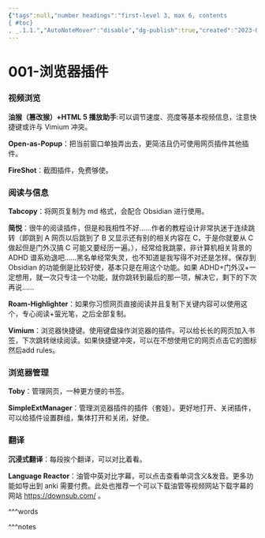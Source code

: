 ```yaml
---
{"tags":null,"number headings":"first-level 3, max 6, contents
{ #toc}
, _.1.1.","AutoNoteMover":"disable","dg-publish":true,"created":"2023-09-10 10:32:52","modified":"2023-09-13 14:49:13","permalink":"/=Digital_Garden/PC/001-浏览器插件/","dgPassFrontmatter":true}
---
```


# 001-浏览器插件

### 视频浏览

**油猴（篡改猴）+HTML 5 播放助手**:可以调节速度、亮度等基本视频信息，注意快捷键或许与 Vimium 冲突。

**Open-as-Popup**：把当前窗口单独弄出去，更简洁且仍可使用网页插件其他插件。

**FireShot**：截图插件，免费够使。

### 阅读与信息

**Tabcopy**：将网页复制为 md 格式，会配合 Obsidian 进行使用。

**简悦**：很牛的阅读插件，但是和我相性不好……作者的教程设计非常执迷于连续跳转（即跳到 A 网页以后跳到了 B 又显示还有别的相关内容在 C，于是你就要从 C 做起但是门外汉搞 C 可能又要经历一遍。），经常给我跳蒙，非计算机相关背景的 ADHD 谱系劝退吧……黑名单经常失灵，也不知道是我写得不对还是怎样。保存到 Obsidian 的功能倒是比较好使，基本只是在用这个功能。如果 ADHD+门外汉+一定想用，就一次只专注一个功能，就你跳转到最后的那一项，解决它，剩下的下次再说……

**Roam-Highlighter**：如果你习惯网页直接阅读并且复制下关键内容可以使用这个，专心阅读+萤光笔，之后全部复制。

**Vimium**：浏览器快捷键。使用键盘操作浏览器的插件。可以给长长的网页加入书签，下次跳转继续阅读。如果快捷键冲突，可以在不想使用它的网页点击它的图标然后add rules。

### 浏览器管理

**Toby**：管理网页，一种更方便的书签。

**SimpleExtManager**：管理浏览器插件的插件（套娃）。更好地打开、关闭插件，可以给插件设置群组，集体打开和关闭，好使。

### 翻译

**沉浸式翻译**：每段挨个翻译，可以对比着看。

**Language Reactor**：油管中英对比字幕，可以点击查看单词含义&发音。更多功能如导出到 anki 需要付费。此处也推荐一个可以下载油管等视频网站下载字幕的网站 https://downsub.com/ 。



^^^words

^^^notes